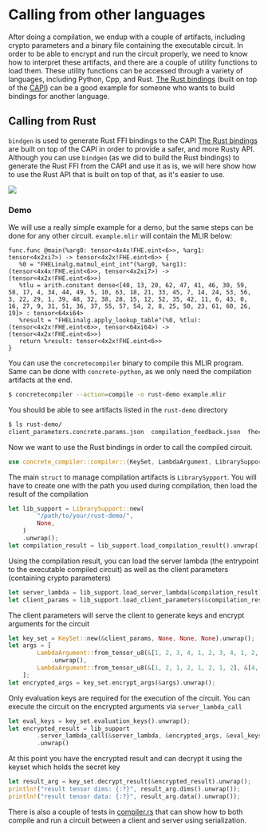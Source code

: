 # Calling from other languages

After doing a compilation, we endup with a couple of artifacts, including crypto parameters and a binary file containing the executable circuit. In order to be able to encrypt and run the circuit properly, we need to know how to interpret these artifacts, and there are a couple of utility functions to load them. These utility functions can be accessed through a variety of languages, including Python, Cpp, and Rust. [The Rust bindings](https://github.com/zama-ai/concrete/tree/release/2.4.x/compilers/concrete-compiler/compiler/lib/Bindings/Rust) (built on top of the [CAPI](https://github.com/zama-ai/concrete/tree/release/2.4.x/compilers/concrete-compiler/compiler/include/concretelang-c)) can be a good example for someone who wants to build bindings for another language.

## Calling from Rust

`bindgen` is used to generate Rust FFI bindings to the CAPI
[The Rust bindings](https://github.com/zama-ai/concrete/tree/release/2.4.x/compilers/concrete-compiler/compiler/lib/Bindings/Rust) are built on top of the CAPI in order to provide a safer, and more Rusty API. Although you can use `bindgen` (as we did to build the Rust bindings) to generate the Rust FFI from the CAPI and use it as is, we will here show how to use the Rust API that is built on top of that, as it's easier to use.

![](../\_static/calling\_from\_other\_lang\_rust\_bindings.jpg)


### Demo

We will use a really simple example for a demo, but the same steps can be done for any other circuit. `example.mlir` will contain the MLIR below:

```mlir
func.func @main(%arg0: tensor<4x4x!FHE.eint<6>>, %arg1: tensor<4x2xi7>) -> tensor<4x2x!FHE.eint<6>> {
   %0 = "FHELinalg.matmul_eint_int"(%arg0, %arg1): (tensor<4x4x!FHE.eint<6>>, tensor<4x2xi7>) -> (tensor<4x2x!FHE.eint<6>>)
   %tlu = arith.constant dense<[40, 13, 20, 62, 47, 41, 46, 30, 59, 58, 17, 4, 34, 44, 49, 5, 10, 63, 18, 21, 33, 45, 7, 14, 24, 53, 56, 3, 22, 29, 1, 39, 48, 32, 38, 28, 15, 12, 52, 35, 42, 11, 6, 43, 0, 16, 27, 9, 31, 51, 36, 37, 55, 57, 54, 2, 8, 25, 50, 23, 61, 60, 26, 19]> : tensor<64xi64>
   %result = "FHELinalg.apply_lookup_table"(%0, %tlu): (tensor<4x2x!FHE.eint<6>>, tensor<64xi64>) -> (tensor<4x2x!FHE.eint<6>>)
   return %result: tensor<4x2x!FHE.eint<6>>
}
```

You can use the `concretecompiler` binary to compile this MLIR program. Same can be done with `concrete-python`, as we only need the compilation artifacts at the end.

```bash
$ concretecompiler --action=compile -o rust-demo example.mlir
```

You should be able to see artifacts listed in the `rust-demo` directory

```bash
$ ls rust-demo/
client_parameters.concrete.params.json  compilation_feedback.json  fhecircuit-client.h  sharedlib.so  staticlib.a
```

Now we want to use the Rust bindings in order to call the compiled circuit.

```rust
use concrete_compiler::compiler::{KeySet, LambdaArgument, LibrarySupport};
```

The main `struct` to manage compilation artifacts is `LibrarySypport`. You will have to create one with the path you used during compilation, then load the result of the compilation

```rust
let lib_support = LibrarySupport::new(
        "/path/to/your/rust-demo/",
        None,
    )
    .unwrap();
let compilation_result = lib_support.load_compilation_result().unwrap();
```

Using the compilation result, you can load the server lambda (the entrypoint to the executable compiled circuit) as well as the client parameters (containing crypto parameters)

```rust
let server_lambda = lib_support.load_server_lambda(&compilation_result).unwrap();
let client_params = lib_support.load_client_parameters(&compilation_result).unwrap();
```

The client parameters will serve the client to generate keys and encrypt arguments for the circuit

```rust
let key_set = KeySet::new(&client_params, None, None, None).unwrap();
let args = [
        LambdaArgument::from_tensor_u8(&[1, 2, 3, 4, 1, 2, 3, 4, 1, 2, 3, 4, 1, 2, 3, 4], &[4, 4])
            .unwrap(),
        LambdaArgument::from_tensor_u8(&[1, 2, 1, 2, 1, 2, 1, 2], &[4, 2]).unwrap(),
    ];
let encrypted_args = key_set.encrypt_args(&args).unwrap();
```

Only evaluation keys are required for the execution of the circuit. You can execute the circuit on the encrypted arguments via `server_lambda_call`

```rust
let eval_keys = key_set.evaluation_keys().unwrap();
let encrypted_result = lib_support
        .server_lambda_call(&server_lambda, &encrypted_args, &eval_keys)
        .unwrap()
```

At this point you have the encrypted result and can decrypt it using the keyset which holds the secret key

```rust
let result_arg = key_set.decrypt_result(&encrypted_result).unwrap();
println!("result tensor dims: {:?}", result_arg.dims().unwrap());
println!("result tensor data: {:?}", result_arg.data().unwrap());
```

There is also a couple of tests in [compiler.rs](https://github.com/zama-ai/concrete/blob/release/2.4.x/compilers/concrete-compiler/compiler/lib/Bindings/Rust/src/compiler.rs) that can show how to both compile and run a circuit between a client and server using serialization.
